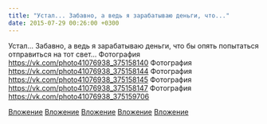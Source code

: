 ```yaml
---
title: "Устал... Забавно, а ведь я зарабатываю деньги, что..."
date: 2015-07-29 00:26:00 +0300
---
```


Устал... Забавно, а ведь я зарабатываю деньги, что бы опять попытаться отправиться на тот свет...
Фотография
https://vk.com/photo41076938_375158140
Фотография
https://vk.com/photo41076938_375158144
Фотография
https://vk.com/photo41076938_375158145
Фотография
https://vk.com/photo41076938_375158147
Фотография
https://vk.com/photo41076938_375159706

[Вложение](https://vk.com/photo41076938_375158140)
[Вложение](https://vk.com/photo41076938_375158144)
[Вложение](https://vk.com/photo41076938_375158145)
[Вложение](https://vk.com/photo41076938_375158147)
[Вложение](https://vk.com/photo41076938_375159706)
